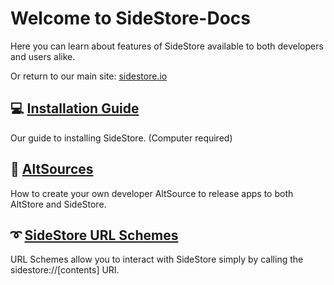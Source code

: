 # Welcome to SideStore-Docs

Here you can learn about features of SideStore available to both developers and users alike.

Or return to our main site: [sidestore.io](https://sidestore.io)

## 💻 [Installation Guide](/install/)

Our guide to installing SideStore. (Computer required)

## 📶 [AltSources](/sources.md)

How to create your own developer AltSource to release apps to both AltStore and SideStore.

## ➰ [SideStore URL Schemes](/url-schemes.md)

URL Schemes allow you to interact with SideStore simply by calling the sidestore://[contents] URI. 
